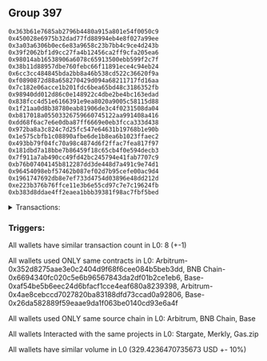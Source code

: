 ## Group 397

```0x7b3604d688ded456f022835b2246dc8974cb485a
0x363b61e7685ab2796b4480a915a801e54f0050c9
0x450028e6975b32dad77fd88994eb4e8f027a99ee
0x3a03a6306b0ec6e83a9658c23b7bb4c9ce4d243b
0x39f2062bf1d9cc27fa4b12456ca2ff9cfa205ea6
0x98014ab16538906a6078c65913500ebb599f2c7f
0x38b11d88957dbe760febc66f11891ece4c94eb24
0x6cc3cc484845bda2bb8a46b538cd522c36620f9a
0xf0890872d88a658270429d094a68211717fd16aa
0x7c182e06acce1b201fdc6bea65bd48c3186352fb
0x98940dd012d86c0e148922c4dbe2be4bc163edad
0x838fcc4d51e6166391e9ea8020a9005c58115d88
0x1f21aa0d8b38780eab81906de3c4f0231508da04
0xb817018a05503326759660745122aa991408a416
0xdd68f6ac7e6e0dba87ff6669e0eb3fcca333d438
0x972ba8a3c824c7d25fc547e64631b19768b1e90b
0x1e575cbfb1c08890afbe6de1b8ea6b1023ffaec2
0x493bb79f04fc70a98c4874d6f2ffac7fea817f97
0x181dbd7a18bbe7b86459f18c65cb4f0e594decb3
0x7f911a7ab490cc49fd42bc245794e41fab7707c9
0xb76b07404145b812287dd3de448d7a491c9e74d1
0x96454098ebf57462b087ef02d7b95cefe00ac9d4
0x1961747692db8e7ef733d4754d03896e48dd212d
0xe223b376b76ffce11e3b6e55cd97c7e7c19624fb
0xb383d8ddae4ff2eaea1bbb39381f98ac7fbf5bed
```
<details>
<summary>Transactions:</summary>

Hashes: 

Wallet: 0x7b3604d688ded456f022835b2246dc8974cb485a

       Hash: 0xdfa5a5aac47a7bc603f1aabbdf81b59d29bf924781445dfed8caa5caa522a006
         - source chain: Arbitrum
         - destination chain: BNB Chain
         - project: Stargate
         - contract: 0x352d8275aae3e0c2404d9f68f6cee084b5beb3dd
         - value USD: 29.868791082
       Hash: 0xdb8a0a5fa2e5c3cf334194dda0e087aaae3ef89566d4a7f57882ecc71b4464a2
         - source chain: BNB Chain
         - destination chain: Base
         - project: Stargate
         - contract: 0x6694340fc020c5e6b96567843da2df01b2ce1eb6
         - value USD: 26.936111906
       Hash: 0x1506e6db91bef8265eb501aa0766bedbfa8b532af7c0c7da5c443e29982a249d
         - source chain: Base
         - destination chain: Arbitrum
         - project: Stargate
         - contract: 0xaf54be5b6eec24d6bfacf1cce4eaf680a8239398
         - value USD: 25.28450809
       Hash: 0x9282dbc07f5e7c429618298efe90eb3cc55a5c35c8eeb3c9b958507cd3e76bf7
         - source chain: Arbitrum
         - destination chain: Aptos
         - project: Merkly
         - contract: 0x4ae8cebccd7027820ba83188dfd73ccad0a92806
       Hash: 0x7bcb44cb8aa0c828adf054446d369c16f939bc698e2ec071e6e84df8d7ba4283
         - source chain: Base
         - destination chain: Scroll
         - project: Gas.zip
         - contract: 0x26da582889f59eaae9da1f063be0140cd93e6a4f
         - value USD: 0.0001425927275
       Hash: 0xa1aed3908927e010e43608c5c3cd951bd9b4abd54a698e99fcf7120b4b989193
         - source chain: Base
         - destination chain: Optimism
         - project: Stargate
         - contract: 0xaf54be5b6eec24d6bfacf1cce4eaf680a8239398
         - value USD: 194.589110378
       Hash: 0x71cc03c4b1c598ebd817f7196cac0f449f08df582f1096edcb340440c74a68ca
         - source chain: Base
         - destination chain: Metis
         - project: Gas.zip
         - contract: 0x26da582889f59eaae9da1f063be0140cd93e6a4f
         - value USD: 2.167839856e-06
       Hash: 0xb636fc155c660889ed5d58b8f4b4add2339ca03c2e05b4928eaaecc37133aec7
         - source chain: Base
         - destination chain: Optimism
         - project: Stargate
         - contract: 0xaf54be5b6eec24d6bfacf1cce4eaf680a8239398
         - value USD: 52.744980857
Wallet: 0x363b61e7685ab2796b4480a915a801e54f0050c9

       Hash:0x541b643ee1f78ada22c061474d1c72e3af7d3b635b0d954bb251fe43b09d22d4
         - source chain: Arbitrum
         - destination chain: BNB Chain
         - project: Stargate
         - contract: 0x352d8275aae3e0c2404d9f68f6cee084b5beb3dd
         - value USD: 30.297173505
       Hash:0xf8392cad90dc4a7a9817f9b4423fc1216d8e869d2e6ea38f9ee9c0ece8a33c8f
         - source chain: BNB Chain
         - destination chain: Base
         - project: Stargate
         - contract: 0x6694340fc020c5e6b96567843da2df01b2ce1eb6
         - value USD: 27.351154055
       Hash:0xd9e030b6cf728c5fab2a0a6d9c7de34de3e08df4a0cfb071d63c362d5717ce65
         - source chain: Base
         - destination chain: Arbitrum
         - project: Stargate
         - contract: 0xaf54be5b6eec24d6bfacf1cce4eaf680a8239398
         - value USD: 25.737579104
       Hash:0xe0f312e62cb48833d41056f470130948752014abe23ea69b48d4097676e429a3
         - source chain: Arbitrum
         - destination chain: Aptos
         - project: Merkly
         - contract: 0x4ae8cebccd7027820ba83188dfd73ccad0a92806
       Hash:0x51f4847907aab6b87958404b28b9c894d2c4557c9ceb2c33bae285025377eb4f
         - source chain: Base
         - destination chain: Base
         - project: Gas.zip
         - contract: 0x26da582889f59eaae9da1f063be0140cd93e6a4f
         - value USD: 8.548805699e-05
       Hash:0x326e1cc999111dd627d7da8f9d48147c02f1567f10bc86f560bcf3441eb05a4e
         - source chain: Base
         - destination chain: Optimism
         - project: Stargate
         - contract: 0xaf54be5b6eec24d6bfacf1cce4eaf680a8239398
         - value USD: 202.186407335
       Hash:0x84d4d5608b031096889d06deb0e7d9d75f694475eaa63369e05d8d9b8af90b48
         - source chain: Base
         - destination chain: Scroll
         - project: Gas.zip
         - contract: 0x26da582889f59eaae9da1f063be0140cd93e6a4f
         - value USD: 0.0001021884229
       Hash:0x27e21924757f3c89cd8b63725f6d09745f728a01333dce59847f0d2ed55de297
         - source chain: Base
         - destination chain: Optimism
         - project: Stargate
         - contract: 0xaf54be5b6eec24d6bfacf1cce4eaf680a8239398
         - value USD: 53.762172231
Wallet: 0x450028e6975b32dad77fd88994eb4e8f027a99ee

       Hash:0xea1b8cb46c926436d61a92a05860fb7b1ed03151aad9840c5ed2fb6f68ee2c6b
         - source chain: Arbitrum
         - destination chain: BNB Chain
         - project: Stargate
         - contract: 0x352d8275aae3e0c2404d9f68f6cee084b5beb3dd
         - value USD: 30.894568172
       Hash:0xac322ee3291db9c05a7970303dcd189cf555c61d81a62ac6f52f6f970169ae46
         - source chain: BNB Chain
         - destination chain: Base
         - project: Stargate
         - contract: 0x6694340fc020c5e6b96567843da2df01b2ce1eb6
         - value USD: 27.929838818
       Hash:0x7644bbb88463b1e01df50f1f51f7f0390d973dbb7da5b7cc18b1adc28a62cb33
         - source chain: Base
         - destination chain: Arbitrum
         - project: Stargate
         - contract: 0xaf54be5b6eec24d6bfacf1cce4eaf680a8239398
         - value USD: 26.267102046
       Hash:0x0c93a365fc2b72af6185963c45fbe01e36f6e79a0cce35be18da25c0a65e5ec5
         - source chain: Arbitrum
         - destination chain: Aptos
         - project: Merkly
         - contract: 0x4ae8cebccd7027820ba83188dfd73ccad0a92806
       Hash:0xac1d5c7a5a32e48f9c060c7c52d8ba8cd5f5a8788db447af50484d39c5cd6190
         - source chain: Base
         - destination chain: Arbitrum
         - project: Gas.zip
         - contract: 0x26da582889f59eaae9da1f063be0140cd93e6a4f
         - value USD: 7.873010782e-05
       Hash:0x22ea22c71f5fc054bf9b6f6ac5bc074662f0d3285a7d1650b01e0eeab61e896f
         - source chain: Base
         - destination chain: Optimism
         - project: Stargate
         - contract: 0xaf54be5b6eec24d6bfacf1cce4eaf680a8239398
         - value USD: 198.555487266
       Hash:0xa7b5407d1a7fc353a2b5245d85883dc27092b726237e4491649b28f71c45d8ea
         - source chain: Base
         - destination chain: Scroll
         - project: Gas.zip
         - contract: 0x26da582889f59eaae9da1f063be0140cd93e6a4f
         - value USD: 0.0001414680569
       Hash:0x03a938509108eeb5419e269cc1df656700e5ec1b7912710f31806c0c6661fa7a
         - source chain: Base
         - destination chain: Optimism
         - project: Stargate
         - contract: 0xaf54be5b6eec24d6bfacf1cce4eaf680a8239398
         - value USD: 54.928097848
Wallet: 0x3a03a6306b0ec6e83a9658c23b7bb4c9ce4d243b

       Hash:0xacb7625397b683463a60c16aee2d78046d81cb03432abf6c32344684a27f0798
         - source chain: Arbitrum
         - destination chain: BNB Chain
         - project: Stargate
         - contract: 0x352d8275aae3e0c2404d9f68f6cee084b5beb3dd
         - value USD: 31.18638838
       Hash:0xb000b743faab6b4176f445d5137c2f1808ea7d9b5f9615628e09348886d6af35
         - source chain: BNB Chain
         - destination chain: Base
         - project: Stargate
         - contract: 0x6694340fc020c5e6b96567843da2df01b2ce1eb6
         - value USD: 28.212509694
       Hash:0xaf7759b31b30299eae637786a94c34ed764770016820aca0bd585bb376730f2d
         - source chain: Base
         - destination chain: Arbitrum
         - project: Stargate
         - contract: 0xaf54be5b6eec24d6bfacf1cce4eaf680a8239398
         - value USD: 26.60291589
       Hash:0x86a1d31d6fbe419625cef404a0a51775a4f800f3eedca4f95fe526ab5a0b7c3f
         - source chain: Arbitrum
         - destination chain: Aptos
         - project: Merkly
         - contract: 0x4ae8cebccd7027820ba83188dfd73ccad0a92806
       Hash:0x88f6a722bbd7484f173f297dd2737b92dd0695d96eaeb6570bfaf148786bc21a
         - source chain: Base
         - destination chain: Kava
         - project: Gas.zip
         - contract: 0x26da582889f59eaae9da1f063be0140cd93e6a4f
         - value USD: 3.926375063e-08
       Hash:0x2f024dcfdc3b4070ed95e946dfeced01ff95be7012caf2f017dcd0d8150efefd
         - source chain: Base
         - destination chain: Optimism
         - project: Stargate
         - contract: 0xaf54be5b6eec24d6bfacf1cce4eaf680a8239398
         - value USD: 194.986121068
       Hash:0xc038bbbbb9a18f604696232ab0b3ba6f4445e6a560e60360831ca48fef27a91c
         - source chain: Base
         - destination chain: Metis
         - project: Gas.zip
         - contract: 0x26da582889f59eaae9da1f063be0140cd93e6a4f
         - value USD: 9.51318893e-07
       Hash:0x899c4946448438f1da467e9d326ea6458ba5a1a0269f0f7c978da3a79d825e55
         - source chain: Base
         - destination chain: Optimism
         - project: Stargate
         - contract: 0xaf54be5b6eec24d6bfacf1cce4eaf680a8239398
         - value USD: 52.29260002
Wallet: 0x39f2062bf1d9cc27fa4b12456ca2ff9cfa205ea6

       Hash:0x72be11ba1a9ac52e57e1eea4eb3d1bd6259ccac0195597f0ea45436544bfb0dc
         - source chain: Arbitrum
         - destination chain: BNB Chain
         - project: Stargate
         - contract: 0x352d8275aae3e0c2404d9f68f6cee084b5beb3dd
         - value USD: 31.227099965
       Hash:0xba7698970f5b1f98bbf291f1a664a5860fc1cdc2ce6ca100b9a054b5fe50fdc4
         - source chain: BNB Chain
         - destination chain: Base
         - project: Stargate
         - contract: 0x6694340fc020c5e6b96567843da2df01b2ce1eb6
         - value USD: 28.239397687
       Hash:0x481908c0ab62f3cf4a86b98d4d12b0f29e9086b386f3ffc0be1333f395497f91
         - source chain: Base
         - destination chain: Arbitrum
         - project: Stargate
         - contract: 0xaf54be5b6eec24d6bfacf1cce4eaf680a8239398
         - value USD: 26.530697273
       Hash:0x6f0c192d379381f170a50e038daa5c241c85b25df4f86ce9d1d091a9fe133fba
         - source chain: Arbitrum
         - destination chain: Aptos
         - project: Merkly
         - contract: 0x4ae8cebccd7027820ba83188dfd73ccad0a92806
       Hash:0x33c9be4ed4818de64eac06bec7a5b34e0b2a63a0fa41ab15162516398823cafc
         - source chain: Base
         - destination chain: Base
         - project: Gas.zip
         - contract: 0x26da582889f59eaae9da1f063be0140cd93e6a4f
         - value USD: 7.16342612e-05
       Hash:0x316cb50c13c1b953eda674d69a5c4a961ac350d9f28f2a43d31782db944e97fa
         - source chain: Base
         - destination chain: Optimism
         - project: Stargate
         - contract: 0xaf54be5b6eec24d6bfacf1cce4eaf680a8239398
         - value USD: 200.400173456
       Hash:0x8c853d0f9f047516827ebccbb299c63173b9151f2e8bdff6ce2c3d8721038fba
         - source chain: Base
         - destination chain: Zora
         - project: Gas.zip
         - contract: 0x26da582889f59eaae9da1f063be0140cd93e6a4f
         - value USD: 9.94265736e-05
       Hash:0x95881eb7c79b1a294bd3daa36575f677996bbe0c896760e867d9734e2dc73b58
         - source chain: Base
         - destination chain: Optimism
         - project: Stargate
         - contract: 0xaf54be5b6eec24d6bfacf1cce4eaf680a8239398
         - value USD: 54.586185373
Wallet: 0x98014ab16538906a6078c65913500ebb599f2c7f

       Hash:0x42ec25648364939e5e118b000dcb9eeb5a9cbceac060626b9bf4775f857afbc6
         - source chain: Arbitrum
         - destination chain: BNB Chain
         - project: Stargate
         - contract: 0x352d8275aae3e0c2404d9f68f6cee084b5beb3dd
         - value USD: 31.470231122
       Hash:0x0f69b451540127b35f5676ccc4c85e355fcb633f6101cd37ef41a0105294ea7b
         - source chain: BNB Chain
         - destination chain: Base
         - project: Stargate
         - contract: 0x6694340fc020c5e6b96567843da2df01b2ce1eb6
         - value USD: 28.46860153
       Hash:0xa6fd2d7b5a8f41a90a04c8662b484c89e5bf57fcb749f9931ea33aa39aa1ed3f
         - source chain: Base
         - destination chain: Arbitrum
         - project: Stargate
         - contract: 0xaf54be5b6eec24d6bfacf1cce4eaf680a8239398
         - value USD: 26.812649986
       Hash:0x15ece7026ca840478d78106fa779de9cd7df3b7ca4cbdf5c5977f1c6089f02df
         - source chain: Arbitrum
         - destination chain: Aptos
         - project: Merkly
         - contract: 0x4ae8cebccd7027820ba83188dfd73ccad0a92806
       Hash:0x5a9b30bd8d11719d462d0e4737d98388b2446175780edcecdd371eea4a81b7f7
         - source chain: Base
         - destination chain: Linea
         - project: Gas.zip
         - contract: 0x26da582889f59eaae9da1f063be0140cd93e6a4f
         - value USD: 3.041077126e-05
       Hash:0x7b5ce310b04365a6ca228916c282b46c80670c40b2c4a8cdf9150c486ba70018
         - source chain: Base
         - destination chain: Optimism
         - project: Stargate
         - contract: 0xaf54be5b6eec24d6bfacf1cce4eaf680a8239398
         - value USD: 204.372592606
       Hash:0x9cbb8d29460f8a8a35ece343d72c5cbcb0b5c60c7298977b5ddb88df47005e35
         - source chain: Base
         - destination chain: Scroll
         - project: Gas.zip
         - contract: 0x26da582889f59eaae9da1f063be0140cd93e6a4f
         - value USD: 1.81054563e-05
       Hash:0x1efcf867e14b8bcfd9b583bbb6cac6b23b6d6d9e51754cf05c5f08dffa60eb64
         - source chain: Base
         - destination chain: Optimism
         - project: Stargate
         - contract: 0xaf54be5b6eec24d6bfacf1cce4eaf680a8239398
         - value USD: 50.079954031
Wallet: 0x38b11d88957dbe760febc66f11891ece4c94eb24

       Hash:0x11252ea2a0a8c37ccf947a9b413938d0ec635ea18c2914630950fb5879e9fa6c
         - source chain: Arbitrum
         - destination chain: BNB Chain
         - project: Stargate
         - contract: 0x352d8275aae3e0c2404d9f68f6cee084b5beb3dd
         - value USD: 30.369002708
       Hash:0xa8ce5cf12ea08ded49a9b556e967d3f76fa78667d9cf8a0d29f906cb4596c461
         - source chain: BNB Chain
         - destination chain: Base
         - project: Stargate
         - contract: 0x6694340fc020c5e6b96567843da2df01b2ce1eb6
         - value USD: 27.336866184
       Hash:0x547d009a8acd901808186a67c93df406da5eaef644367eb51b6c1b388986f9cb
         - source chain: Base
         - destination chain: Arbitrum
         - project: Stargate
         - contract: 0xaf54be5b6eec24d6bfacf1cce4eaf680a8239398
         - value USD: 25.690959295
       Hash:0x08acf519679a39253e696eec987b6a794f749a8f0973157f2c5332c007e38d1e
         - source chain: Arbitrum
         - destination chain: Aptos
         - project: Merkly
         - contract: 0x4ae8cebccd7027820ba83188dfd73ccad0a92806
       Hash:0x360a7f2f8e6c87d1385d0c1985eb367a411e076d181b5dd48acf2a55964e41b8
         - source chain: Base
         - destination chain: Kava
         - project: Gas.zip
         - contract: 0x26da582889f59eaae9da1f063be0140cd93e6a4f
         - value USD: 1.377529083e-08
       Hash:0xdd1a7ee9f2d09290aafa5b8325e7b6d902327510c0316e99639d0a717bc9d048
         - source chain: Base
         - destination chain: Optimism
         - project: Stargate
         - contract: 0xaf54be5b6eec24d6bfacf1cce4eaf680a8239398
         - value USD: 198.119395722
       Hash:0x7fc948bfda619f03d0c9894d1380ac145c5e9718f4537c171022f59c1711454d
         - source chain: Base
         - destination chain: Zora
         - project: Gas.zip
         - contract: 0x26da582889f59eaae9da1f063be0140cd93e6a4f
         - value USD: 4.234835542e-05
       Hash:0x6ea9f15cc8942f79e974448de35a59557c6c03ca3a44a2cb650f4a68efe557ad
         - source chain: Base
         - destination chain: Optimism
         - project: Stargate
         - contract: 0xaf54be5b6eec24d6bfacf1cce4eaf680a8239398
         - value USD: 50.383080123
Wallet: 0x6cc3cc484845bda2bb8a46b538cd522c36620f9a

       Hash:0x5df42e88b2d5b40992e1c04322ad6d52d74594df4035e106cefa2bbe37fae9ed
         - source chain: Arbitrum
         - destination chain: BNB Chain
         - project: Stargate
         - contract: 0x352d8275aae3e0c2404d9f68f6cee084b5beb3dd
         - value USD: 30.972928395
       Hash:0xbb3b886c68d6acf9a7c7eefb665fcc95d18418bbee21575bffd3ededb75d8b4c
         - source chain: BNB Chain
         - destination chain: Base
         - project: Stargate
         - contract: 0x6694340fc020c5e6b96567843da2df01b2ce1eb6
         - value USD: 27.912896343
       Hash:0xa49447f0f4e7aa555df651482d3642bcb5caaa34aabd9e00664a6327d8e3564d
         - source chain: Base
         - destination chain: Arbitrum
         - project: Stargate
         - contract: 0xaf54be5b6eec24d6bfacf1cce4eaf680a8239398
         - value USD: 26.355629042
       Hash:0x548aaadd6f8df50d0518957a2be196be179bcbe717624f8ff3afa78bedaeb638
         - source chain: Arbitrum
         - destination chain: Aptos
         - project: Merkly
         - contract: 0x4ae8cebccd7027820ba83188dfd73ccad0a92806
       Hash:0x3efb610cafb80b47fb47e0b139d1079cf538ffd082b51ff772b0b87190b866c7
         - source chain: Base
         - destination chain: Scroll
         - project: Gas.zip
         - contract: 0x26da582889f59eaae9da1f063be0140cd93e6a4f
         - value USD: 0.0001608346499
       Hash:0xb24d0b591434e9bb581e8a33a927f2cb02c287d8a3a8cde6f64adfe1bd554c97
         - source chain: Base
         - destination chain: Optimism
         - project: Stargate
         - contract: 0xaf54be5b6eec24d6bfacf1cce4eaf680a8239398
         - value USD: 201.675709695
       Hash:0xe69f3ea8e7e1cf717c1cdfaf19adab3344c669641ba72a2120a8f11628a85f0e
         - source chain: Base
         - destination chain: Arbitrum
         - project: Gas.zip
         - contract: 0x26da582889f59eaae9da1f063be0140cd93e6a4f
         - value USD: 7.978675659e-05
       Hash:0x75d6a667f7e1f7953fbe4d3dd13c4a1524e90ff6be538fa8ff9f3c22e6ab89b3
         - source chain: Base
         - destination chain: Optimism
         - project: Stargate
         - contract: 0xaf54be5b6eec24d6bfacf1cce4eaf680a8239398
         - value USD: 53.253545224
Wallet: 0xf0890872d88a658270429d094a68211717fd16aa

       Hash:0xef1e67574f7ba365757c836bbdecd0316bd118d1c2fac8beb6132456e5ad84b8
         - source chain: Arbitrum
         - destination chain: BNB Chain
         - project: Stargate
         - contract: 0x352d8275aae3e0c2404d9f68f6cee084b5beb3dd
         - value USD: 31.050837478
       Hash:0x2bb16db6ed8c36ba2b6b999f40048200748e644ca43dbc029d0075df408d62b9
         - source chain: BNB Chain
         - destination chain: Base
         - project: Stargate
         - contract: 0x6694340fc020c5e6b96567843da2df01b2ce1eb6
         - value USD: 27.987757187
       Hash:0xec3f91f6e28f5808596540fcfda216f008d1f90ffe393f72b23f0b61a041d00e
         - source chain: Base
         - destination chain: Arbitrum
         - project: Stargate
         - contract: 0xaf54be5b6eec24d6bfacf1cce4eaf680a8239398
         - value USD: 26.37870778
       Hash:0x35890384c243e2a78b7ab574a6a82dce0187e4d6fb7424641e7efcbaebdf6930
         - source chain: Arbitrum
         - destination chain: Aptos
         - project: Merkly
         - contract: 0x4ae8cebccd7027820ba83188dfd73ccad0a92806
       Hash:0x8a498d6627f19284a3cbb1d9107f84df6aa05d74fe09111ae35ffe80d458d94e
         - source chain: Base
         - destination chain: Arbitrum
         - project: Gas.zip
         - contract: 0x26da582889f59eaae9da1f063be0140cd93e6a4f
         - value USD: 2.635525775e-05
       Hash:0x12acd5b23c19ed8bb179a08fc59977d51df06ad992796b2b656c7915a8ad52cb
         - source chain: Base
         - destination chain: Optimism
         - project: Stargate
         - contract: 0xaf54be5b6eec24d6bfacf1cce4eaf680a8239398
         - value USD: 207.86027365
       Hash:0xabc2bbddacbc9f6a5bac0d6c163ab934db72a771f647b6eaff97bc5aa7e1e620
         - source chain: Base
         - destination chain: Base
         - project: Gas.zip
         - contract: 0x26da582889f59eaae9da1f063be0140cd93e6a4f
         - value USD: 0.0001074052493
       Hash:0x5cc5e912c854ccc81255be9f8edd54e783ae20f5271e3c02305989e3e8e986bc
         - source chain: Base
         - destination chain: Optimism
         - project: Stargate
         - contract: 0xaf54be5b6eec24d6bfacf1cce4eaf680a8239398
         - value USD: 51.136883082
Wallet: 0x7c182e06acce1b201fdc6bea65bd48c3186352fb

       Hash:0x7779913b56f37bbab95530ffd92704dbf1482cc4e4e3583b8b26420c8257d7ea
         - source chain: Arbitrum
         - destination chain: BNB Chain
         - project: Stargate
         - contract: 0x352d8275aae3e0c2404d9f68f6cee084b5beb3dd
         - value USD: 31.874245011
       Hash:0x3ef21b7b5228ac7d77e47299efaa02919253ac4229b4aa25ee6d68faf3a3e5d3
         - source chain: BNB Chain
         - destination chain: Base
         - project: Stargate
         - contract: 0x6694340fc020c5e6b96567843da2df01b2ce1eb6
         - value USD: 28.796367685
       Hash:0x3a1e7c0d065d88cfd02d6f4d50516a3caede40e06b5de1c8ea969f86eb46c0e3
         - source chain: Base
         - destination chain: Arbitrum
         - project: Stargate
         - contract: 0xaf54be5b6eec24d6bfacf1cce4eaf680a8239398
         - value USD: 27.139224603
       Hash:0xcc8c350c0ce2b53bce6cc08e713382ce89806775dc55e4494ace8f23d3796ebc
         - source chain: Arbitrum
         - destination chain: Aptos
         - project: Merkly
         - contract: 0x4ae8cebccd7027820ba83188dfd73ccad0a92806
       Hash:0x2d987f138c5cb6ca2bad0eea28cb88bde16a068f32f2536208c3c92f78d0e39d
         - source chain: Base
         - destination chain: Linea
         - project: Gas.zip
         - contract: 0x26da582889f59eaae9da1f063be0140cd93e6a4f
         - value USD: 0.0001260321941
       Hash:0x54d6708ba1159468d2320e5f8d890e760864eb459ab45d348d8a842644fdbca8
         - source chain: Base
         - destination chain: Optimism
         - project: Stargate
         - contract: 0xaf54be5b6eec24d6bfacf1cce4eaf680a8239398
         - value USD: 197.596860421
       Hash:0xc39ecac1dff33c63b4b51dddf00f3c360582c92fc093cae27c92002506c725ad
         - source chain: Base
         - destination chain: Metis
         - project: Gas.zip
         - contract: 0x26da582889f59eaae9da1f063be0140cd93e6a4f
         - value USD: 8.706009264e-07
       Hash:0xbd34518307c6ed836408cfe588d352f78101334347203c6c3010c54d63c5897a
         - source chain: Base
         - destination chain: Optimism
         - project: Stargate
         - contract: 0xaf54be5b6eec24d6bfacf1cce4eaf680a8239398
         - value USD: 54.543295408
Wallet: 0x98940dd012d86c0e148922c4dbe2be4bc163edad

       Hash:0xafabff4d333168a980f02a515efe4b33c3651f2d17d91203f9f6e4137152093c
         - source chain: Arbitrum
         - destination chain: BNB Chain
         - project: Stargate
         - contract: 0x352d8275aae3e0c2404d9f68f6cee084b5beb3dd
         - value USD: 32.191205991
       Hash:0xb0c8fcc39d4c15b292e962815c783fe0158ba1ab9ecc4f25870294a338c733ea
         - source chain: BNB Chain
         - destination chain: Base
         - project: Stargate
         - contract: 0x6694340fc020c5e6b96567843da2df01b2ce1eb6
         - value USD: 29.08756729
       Hash:0x28a2f08ef1db0d0485b0076f17fe89cfc71ff7e007a4daa106220af9e985ab50
         - source chain: Base
         - destination chain: Arbitrum
         - project: Stargate
         - contract: 0xaf54be5b6eec24d6bfacf1cce4eaf680a8239398
         - value USD: 27.369173194
       Hash:0x4d147ab3f875ab3f944227ceae4bc291946024098030c6457f3f88fe5bdd2e7f
         - source chain: Arbitrum
         - destination chain: Aptos
         - project: Merkly
         - contract: 0x4ae8cebccd7027820ba83188dfd73ccad0a92806
       Hash:0x2995b744674e105b62e06629d85760584108ac0252392b2d4bd448df56424026
         - source chain: Base
         - destination chain: Arbitrum
         - project: Gas.zip
         - contract: 0x26da582889f59eaae9da1f063be0140cd93e6a4f
         - value USD: 0.0001628619774
       Hash:0x48b7662f357ea77096bccf50f8e783f2461e593a402916aa23f4a1763af7e75f
         - source chain: Base
         - destination chain: Optimism
         - project: Stargate
         - contract: 0xaf54be5b6eec24d6bfacf1cce4eaf680a8239398
         - value USD: 203.515866046
       Hash:0xd9fdb40d3d4eb915997ee20219edc8bb86dc97d679c3ba636843538439dfd724
         - source chain: Base
         - destination chain: Metis
         - project: Gas.zip
         - contract: 0x26da582889f59eaae9da1f063be0140cd93e6a4f
         - value USD: 7.435379591e-07
       Hash:0x45a9ebbb7c65714d55685468fef88ce302d1ac20a6a9689d90bd0997b5633a9a
         - source chain: Base
         - destination chain: Optimism
         - project: Stargate
         - contract: 0xaf54be5b6eec24d6bfacf1cce4eaf680a8239398
         - value USD: 50.839733414
Wallet: 0x838fcc4d51e6166391e9ea8020a9005c58115d88

       Hash:0xd53bfdc52f4498b086453c6ee645a8222a32a61ea917c544c8f940a7537a9070
         - source chain: Arbitrum
         - destination chain: BNB Chain
         - project: Stargate
         - contract: 0x352d8275aae3e0c2404d9f68f6cee084b5beb3dd
         - value USD: 32.499649337
       Hash:0x8a363f3100c344580dc5d787954d726aa1126f096c7744d0720b70c62c20c9c3
         - source chain: BNB Chain
         - destination chain: Base
         - project: Stargate
         - contract: 0x6694340fc020c5e6b96567843da2df01b2ce1eb6
         - value USD: 29.367212617
       Hash:0xc6f7c720694a84466a64cffe1130c24e1ab8f42ded9357407820087d0c33d620
         - source chain: Base
         - destination chain: Arbitrum
         - project: Stargate
         - contract: 0xaf54be5b6eec24d6bfacf1cce4eaf680a8239398
         - value USD: 27.66374179
       Hash:0x25a7f96f3f5d74da9cecfabdd8e1737ee57527656cc8690d747d2228aad5a8f2
         - source chain: Arbitrum
         - destination chain: Aptos
         - project: Merkly
         - contract: 0x4ae8cebccd7027820ba83188dfd73ccad0a92806
       Hash:0x1be2e791b65c650d68d7b922739b3bbc7c4c6435d7a2018c2e6cb0625b53cff6
         - source chain: Base
         - destination chain: Zora
         - project: Gas.zip
         - contract: 0x26da582889f59eaae9da1f063be0140cd93e6a4f
         - value USD: 6.318504102e-05
       Hash:0xabd266d7f6839cf4a71ed50ec8a8dd06cee569b7ea19fb154de70594d4174d4c
         - source chain: Base
         - destination chain: Optimism
         - project: Stargate
         - contract: 0xaf54be5b6eec24d6bfacf1cce4eaf680a8239398
         - value USD: 197.469317437
       Hash:0xb191e280f9e00a95324023ac0065af8bed20dabf2f570ee79bf2c627e6a1651d
         - source chain: Base
         - destination chain: Linea
         - project: Gas.zip
         - contract: 0x26da582889f59eaae9da1f063be0140cd93e6a4f
         - value USD: 6.38347175e-05
       Hash:0xc247b9498ef3e1c3e2722b95918d911a01505dd2f2a2ee5267ca8629393ba921
         - source chain: Base
         - destination chain: Optimism
         - project: Stargate
         - contract: 0xaf54be5b6eec24d6bfacf1cce4eaf680a8239398
         - value USD: 55.120186558
Wallet: 0x1f21aa0d8b38780eab81906de3c4f0231508da04

       Hash:0x58cdaa1cba81ed32d2b4079a272c276b579ed6e4969e6318c50ece6e8594e674
         - source chain: Arbitrum
         - destination chain: BNB Chain
         - project: Stargate
         - contract: 0x352d8275aae3e0c2404d9f68f6cee084b5beb3dd
         - value USD: 31.852564309
       Hash:0x500d0bcee5a6ee14ddbf09a5dd3d1d990dd119a229ca428d1511cb964befd7d3
         - source chain: BNB Chain
         - destination chain: Base
         - project: Stargate
         - contract: 0x6694340fc020c5e6b96567843da2df01b2ce1eb6
         - value USD: 28.788714826
       Hash:0xcf665831a2376a26ab08119fa4e22cf48aa18b584440a6f7a334fd1ff0e68e7f
         - source chain: Base
         - destination chain: Arbitrum
         - project: Stargate
         - contract: 0xaf54be5b6eec24d6bfacf1cce4eaf680a8239398
         - value USD: 27.005707614
       Hash:0x6bcb42ec0bd2c2b4bd95a1a18d5aa2d7522e0ea2c6569958ba9e5bc0dff346b8
         - source chain: Arbitrum
         - destination chain: Aptos
         - project: Merkly
         - contract: 0x4ae8cebccd7027820ba83188dfd73ccad0a92806
       Hash:0x775f3fe9c01b49a9b7add47e5d5206313a240faa6d30494fc7f44ae38da83e79
         - source chain: Base
         - destination chain: Scroll
         - project: Gas.zip
         - contract: 0x26da582889f59eaae9da1f063be0140cd93e6a4f
         - value USD: 0.0001229912028
       Hash:0xda76c8c9cf51b4cce08e41036c01f0e2c96fcd6382bf0139cda357a2889ef478
         - source chain: Base
         - destination chain: Optimism
         - project: Stargate
         - contract: 0xaf54be5b6eec24d6bfacf1cce4eaf680a8239398
         - value USD: 193.18236225
       Hash:0x2c5e89e7fca269c39ec0edab475801d2f3d75995629a966960ca579a0ba50935
         - source chain: Base
         - destination chain: Metis
         - project: Gas.zip
         - contract: 0x26da582889f59eaae9da1f063be0140cd93e6a4f
         - value USD: 2.005823331e-06
       Hash:0x4f998fd0f1ce90e13f1704fae63657df956f0d1034c38a8f8d1a3ba690fb7d3a
         - source chain: Base
         - destination chain: Optimism
         - project: Stargate
         - contract: 0xaf54be5b6eec24d6bfacf1cce4eaf680a8239398
         - value USD: 52.117082396
Wallet: 0xb817018a05503326759660745122aa991408a416

       Hash:0x77ba110439f48e30e6b49f2cb91930e4e74081ead01e8a52745263743cce5f02
         - source chain: Arbitrum
         - destination chain: BNB Chain
         - project: Stargate
         - contract: 0x352d8275aae3e0c2404d9f68f6cee084b5beb3dd
         - value USD: 29.174835566
       Hash:0x0bc26046cd4bcffc6b4a9723f65ddaec0e8748a2ebe7656d706098be23b85fda
         - source chain: BNB Chain
         - destination chain: Base
         - project: Stargate
         - contract: 0x6694340fc020c5e6b96567843da2df01b2ce1eb6
         - value USD: 26.156028156
       Hash:0x733cb808b2ad62024a25830b79fc139ff4d237592158ab3e7ff3052fdc62a7bc
         - source chain: Base
         - destination chain: Arbitrum
         - project: Stargate
         - contract: 0xaf54be5b6eec24d6bfacf1cce4eaf680a8239398
         - value USD: 24.495593126
       Hash:0x1be96397d992d78f824f3ace044ea0a5f9d3d27ba4eb16eeb4f0870b28c0cc9a
         - source chain: Arbitrum
         - destination chain: Aptos
         - project: Merkly
         - contract: 0x4ae8cebccd7027820ba83188dfd73ccad0a92806
       Hash:0x1468dcdb2d9336071dd34de757025511b2748489a50ede704cbbcff5237024e3
         - source chain: Base
         - destination chain: Linea
         - project: Gas.zip
         - contract: 0x26da582889f59eaae9da1f063be0140cd93e6a4f
         - value USD: 0.0001169092203
       Hash:0x334146d52fbd76bd0712ecb9ed8841399f5092dc91829d97068706579a0259c3
         - source chain: Base
         - destination chain: Optimism
         - project: Stargate
         - contract: 0xaf54be5b6eec24d6bfacf1cce4eaf680a8239398
         - value USD: 195.973794708
       Hash:0xadafadfed50ccd7002f7652ee909a7a4480ca3bbb81d3151e24953de26c7c1ea
         - source chain: Base
         - destination chain: Base
         - project: Gas.zip
         - contract: 0x26da582889f59eaae9da1f063be0140cd93e6a4f
         - value USD: 7.45761363e-05
       Hash:0x83610b391f4722fe9357aa1061293802e21731e56fba7e86daa8ba428c37576b
         - source chain: Base
         - destination chain: Optimism
         - project: Stargate
         - contract: 0xaf54be5b6eec24d6bfacf1cce4eaf680a8239398
         - value USD: 53.352511176
Wallet: 0xdd68f6ac7e6e0dba87ff6669e0eb3fcca333d438

       Hash:0x280402c291d455aa78657b21d2af02ec11b192337f10418018cf3eb8d526e19e
         - source chain: Arbitrum
         - destination chain: BNB Chain
         - project: Stargate
         - contract: 0x352d8275aae3e0c2404d9f68f6cee084b5beb3dd
         - value USD: 31.391772869
       Hash:0xaaadb64a9e16413759e911944445bc48044d297187dc7ffe09e1f3e321c0f878
         - source chain: BNB Chain
         - destination chain: Base
         - project: Stargate
         - contract: 0x6694340fc020c5e6b96567843da2df01b2ce1eb6
         - value USD: 28.325340879
       Hash:0x499ef1d050b6e077750e93d77752db8db7e96c40b8aef2815a1c3bd24079623b
         - source chain: Base
         - destination chain: Arbitrum
         - project: Stargate
         - contract: 0xaf54be5b6eec24d6bfacf1cce4eaf680a8239398
         - value USD: 26.58472037
       Hash:0x7d0be5e7d64d2aa8dba0da8a5e13ef992c8be912553fd835a71cabe880c86804
         - source chain: Arbitrum
         - destination chain: Aptos
         - project: Merkly
         - contract: 0x4ae8cebccd7027820ba83188dfd73ccad0a92806
       Hash:0x7c305a15078ee89925d6fc5d28e90f45213e117f92f687e97478c4f86b55efd5
         - source chain: Base
         - destination chain: Base
         - project: Gas.zip
         - contract: 0x26da582889f59eaae9da1f063be0140cd93e6a4f
         - value USD: 7.568689406e-05
       Hash:0xf34ba496f84c41ea2c345dfeec5f28bcad7c657a3e0565f03384b2168c867ea3
         - source chain: Base
         - destination chain: Optimism
         - project: Stargate
         - contract: 0xaf54be5b6eec24d6bfacf1cce4eaf680a8239398
         - value USD: 212.014527231
       Hash:0x7346f3493cf08f87142112cfdd3ecaa482e52a68e988c6b58268ecb566850a5a
         - source chain: Base
         - destination chain: Arbitrum
         - project: Gas.zip
         - contract: 0x26da582889f59eaae9da1f063be0140cd93e6a4f
         - value USD: 8.992102032e-05
       Hash:0x5d9b1ae616bda50912f65a138288542f8cfba39380df7bea01bdd23625024be0
         - source chain: Base
         - destination chain: Optimism
         - project: Stargate
         - contract: 0xaf54be5b6eec24d6bfacf1cce4eaf680a8239398
         - value USD: 55.482430151
Wallet: 0x972ba8a3c824c7d25fc547e64631b19768b1e90b

       Hash:0x39192bb203930c2ef4ce83dfa030b994da310b052b8912503c9489df8dfee6aa
         - source chain: Arbitrum
         - destination chain: BNB Chain
         - project: Stargate
         - contract: 0x352d8275aae3e0c2404d9f68f6cee084b5beb3dd
         - value USD: 30.03007894
       Hash:0x364f30ce4c14d5f856492da562b0661bf4f57ae669c2e9ef5072fd28a5c6f11e
         - source chain: BNB Chain
         - destination chain: Base
         - project: Stargate
         - contract: 0x6694340fc020c5e6b96567843da2df01b2ce1eb6
         - value USD: 27.010206864
       Hash:0x27ce8c163b1b722a8ea39e088a9b2b0d00f4d0c8891f58cf70da92b3866d3902
         - source chain: Base
         - destination chain: Arbitrum
         - project: Stargate
         - contract: 0xaf54be5b6eec24d6bfacf1cce4eaf680a8239398
         - value USD: 25.337068549
       Hash:0x8530b6274fdeaf0e31707b0f5b8a5693fe0ea801e85076a3f6d42b00824b0a69
         - source chain: Arbitrum
         - destination chain: Aptos
         - project: Merkly
         - contract: 0x4ae8cebccd7027820ba83188dfd73ccad0a92806
       Hash:0xef3b2a1587c4ee7643e9469b42fb5346e99d414215dc18ad0ba8fec10627cf28
         - source chain: Base
         - destination chain: Arbitrum
         - project: Gas.zip
         - contract: 0x26da582889f59eaae9da1f063be0140cd93e6a4f
         - value USD: 0.0001189365478
       Hash:0x9977a01f64522cf8496289511b0a6ad49ce50b667612a9274748f5cbf649e084
         - source chain: Base
         - destination chain: Optimism
         - project: Stargate
         - contract: 0xaf54be5b6eec24d6bfacf1cce4eaf680a8239398
         - value USD: 193.90930321
       Hash:0x60cc0f5dd2ce77f9952ed2a1e8ce8676eb76be462118a17d993ae2d36ffdbab1
         - source chain: Base
         - destination chain: Base
         - project: Gas.zip
         - contract: 0x26da582889f59eaae9da1f063be0140cd93e6a4f
         - value USD: 0.0001479246819
       Hash:0xd970879940c87898e844cf49ae03768809b9e878b7fa45a5fc541f02618ad755
         - source chain: Base
         - destination chain: Optimism
         - project: Stargate
         - contract: 0xaf54be5b6eec24d6bfacf1cce4eaf680a8239398
         - value USD: 53.902584
Wallet: 0x1e575cbfb1c08890afbe6de1b8ea6b1023ffaec2

       Hash:0xc8e8dcc1a613582e873df8bd9130e840e2fd46ff18d030e027bd648715ea00b3
         - source chain: Arbitrum
         - destination chain: BNB Chain
         - project: Stargate
         - contract: 0x352d8275aae3e0c2404d9f68f6cee084b5beb3dd
         - value USD: 32.145991014
       Hash:0x1a120ae4ab078e3c89a7dfe49e7c384d07dd7bf07338b099efd22d05bf59c76d
         - source chain: BNB Chain
         - destination chain: Base
         - project: Stargate
         - contract: 0x6694340fc020c5e6b96567843da2df01b2ce1eb6
         - value USD: 29.071487686
       Hash:0xf018fa5f133346f072c22ced343d223eb23992d86c974d080d75bf5c0fa6325c
         - source chain: Base
         - destination chain: Arbitrum
         - project: Stargate
         - contract: 0xaf54be5b6eec24d6bfacf1cce4eaf680a8239398
         - value USD: 27.307773744
       Hash:0x711130275413104e4fa12ecb9447660d8380f4ef8949f30e4c417a54e3c97db5
         - source chain: Arbitrum
         - destination chain: Aptos
         - project: Merkly
         - contract: 0x4ae8cebccd7027820ba83188dfd73ccad0a92806
       Hash:0x5695d0219a87f67b678625de3876deecd9a8a1501d75f13ab25aa4e5d38fadbc
         - source chain: Base
         - destination chain: Base
         - project: Gas.zip
         - contract: 0x26da582889f59eaae9da1f063be0140cd93e6a4f
         - value USD: 2.741226969e-05
       Hash:0x751dc050416833c552ae239963d89d5b5658c93d72c00e9985c71af4e224d210
         - source chain: Base
         - destination chain: Optimism
         - project: Stargate
         - contract: 0xaf54be5b6eec24d6bfacf1cce4eaf680a8239398
         - value USD: 198.047059782
       Hash:0x9a880176585acdf888ec4dd3e66ad1b115973575aff20b0776817d8f638994ed
         - source chain: Base
         - destination chain: Arbitrum
         - project: Gas.zip
         - contract: 0x26da582889f59eaae9da1f063be0140cd93e6a4f
         - value USD: 1.780006546e-05
       Hash:0x02ee0756840d0aba23a0b096b309567251e756ac8c1ad6adb5ce4a0cacec4230
         - source chain: Base
         - destination chain: Optimism
         - project: Stargate
         - contract: 0xaf54be5b6eec24d6bfacf1cce4eaf680a8239398
         - value USD: 53.34296848
Wallet: 0x493bb79f04fc70a98c4874d6f2ffac7fea817f97

       Hash:0x36a0589ac6551a7bbdf92830f6f98104304bbe9de5a2777cfdee79eca54a4ecf
         - source chain: Arbitrum
         - destination chain: BNB Chain
         - project: Stargate
         - contract: 0x352d8275aae3e0c2404d9f68f6cee084b5beb3dd
         - value USD: 32.872085465
       Hash:0x3d10cb3e4b0e9cab7a4687a18f03c1f8c78243cb56aa1f18f9cdc45385123494
         - source chain: BNB Chain
         - destination chain: Base
         - project: Stargate
         - contract: 0x6694340fc020c5e6b96567843da2df01b2ce1eb6
         - value USD: 29.773462076
       Hash:0x16dacda85b0b7cbf5c8620070096f41b2ce719f7fed7bc4312994d319f265d55
         - source chain: Base
         - destination chain: Arbitrum
         - project: Stargate
         - contract: 0xaf54be5b6eec24d6bfacf1cce4eaf680a8239398
         - value USD: 28.001219855
       Hash:0x574f2043c3a6cdc9d32f39352e3d3cca4f8558551f0e84c1eb754769652b48c2
         - source chain: Arbitrum
         - destination chain: Aptos
         - project: Merkly
         - contract: 0x4ae8cebccd7027820ba83188dfd73ccad0a92806
       Hash:0xe0ef4c230862ec1d3bc06dddc0d3adb08b5882889ae2ae73284c7a7e558e29a2
         - source chain: Base
         - destination chain: Base
         - project: Gas.zip
         - contract: 0x26da582889f59eaae9da1f063be0140cd93e6a4f
         - value USD: 8.122153982e-05
       Hash:0x0602a0f23cdd137c3d53ea65c7a5f63837bf0cad28563603e951d0caa9f3bba5
         - source chain: Base
         - destination chain: Optimism
         - project: Stargate
         - contract: 0xaf54be5b6eec24d6bfacf1cce4eaf680a8239398
         - value USD: 206.93677715
       Hash:0xfd7c267272227ebc8a8ba49316c5710f2d7c3f4e5565988b4c2515b3b95a4301
         - source chain: Base
         - destination chain: Scroll
         - project: Gas.zip
         - contract: 0x26da582889f59eaae9da1f063be0140cd93e6a4f
         - value USD: 8.183635325e-05
       Hash:0xf19ac3c9acb6e7fa2d37292a53f4b40574376a17e657eebf2e0239fd5c688ea4
         - source chain: Base
         - destination chain: Optimism
         - project: Stargate
         - contract: 0xaf54be5b6eec24d6bfacf1cce4eaf680a8239398
         - value USD: 50.588630298
Wallet: 0x181dbd7a18bbe7b86459f18c65cb4f0e594decb3

       Hash:0xff36d78e8f6f3563fcb10e96f84c69462e79f97e26dec14e41a995057a9db530
         - source chain: Arbitrum
         - destination chain: BNB Chain
         - project: Stargate
         - contract: 0x352d8275aae3e0c2404d9f68f6cee084b5beb3dd
         - value USD: 30.453810925
       Hash:0x26f2aff010ef835297f6963b03c485a29e7913160a0d17ffcfc95259586cbfb3
         - source chain: BNB Chain
         - destination chain: Base
         - project: Stargate
         - contract: 0x6694340fc020c5e6b96567843da2df01b2ce1eb6
         - value USD: 27.483557324
       Hash:0x5d3bcce38bd5df36768fb780c4e866403e90f9463e254b4a4c4d34e11fcd278c
         - source chain: Base
         - destination chain: Arbitrum
         - project: Stargate
         - contract: 0xaf54be5b6eec24d6bfacf1cce4eaf680a8239398
         - value USD: 25.768604912
       Hash:0x9b49bbc286e2e1d40df58557b162b91c18b915e14c330bfe1a3d350c6cd99e30
         - source chain: Arbitrum
         - destination chain: Aptos
         - project: Merkly
         - contract: 0x4ae8cebccd7027820ba83188dfd73ccad0a92806
       Hash:0x873b40e6fb18a54b49eb2b32e2196fb075e0a9282e0ca8d90e0c796a1e1e8da7
         - source chain: Base
         - destination chain: Linea
         - project: Gas.zip
         - contract: 0x26da582889f59eaae9da1f063be0140cd93e6a4f
         - value USD: 4.771765465e-05
       Hash:0xeb73de8462276e3a937c00c68d7ff3e54c473a627ab4222228eeb81e82a8fa83
         - source chain: Base
         - destination chain: Optimism
         - project: Stargate
         - contract: 0xaf54be5b6eec24d6bfacf1cce4eaf680a8239398
         - value USD: 192.058791268
       Hash:0xbe7bd9e13bad736f1b5a29550e23aee0ba2bfc7a65b9253a5d6c41b853e0b9b0
         - source chain: Base
         - destination chain: Metis
         - project: Gas.zip
         - contract: 0x26da582889f59eaae9da1f063be0140cd93e6a4f
         - value USD: 1.872932631e-06
       Hash:0x66b375488a459faab45c1c4ecce4361f920939f3a1a20d4a9c08a565e9cb4347
         - source chain: Base
         - destination chain: Optimism
         - project: Stargate
         - contract: 0xaf54be5b6eec24d6bfacf1cce4eaf680a8239398
         - value USD: 51.556401043
Wallet: 0x7f911a7ab490cc49fd42bc245794e41fab7707c9

       Hash:0x0ecf63ddeca5542be883a4bdddf51da463a78d7c5e1f447ef57fb088062ffb8f
         - source chain: Arbitrum
         - destination chain: BNB Chain
         - project: Stargate
         - contract: 0x352d8275aae3e0c2404d9f68f6cee084b5beb3dd
         - value USD: 31.772453545
       Hash:0x573461733e31efca24da71b77131f36efcd44a28c41b94df309b37c5676581a9
         - source chain: BNB Chain
         - destination chain: Base
         - project: Stargate
         - contract: 0x6694340fc020c5e6b96567843da2df01b2ce1eb6
         - value USD: 28.784639433
       Hash:0x74e2ccfc3f3944cc483cae9e83a674271d68127e762587539b45ec660b3d1394
         - source chain: Base
         - destination chain: Arbitrum
         - project: Stargate
         - contract: 0xaf54be5b6eec24d6bfacf1cce4eaf680a8239398
         - value USD: 27.054284632
       Hash:0xc8c244108777fe52de90a6ee2820a349f5a170129aa3cc311be697adbc5a2769
         - source chain: Arbitrum
         - destination chain: Aptos
         - project: Merkly
         - contract: 0x4ae8cebccd7027820ba83188dfd73ccad0a92806
       Hash:0xc0f452c5f4e044a2eebe94d4eb96b3daed2e194932072dd0cbe50f318bdc59a5
         - source chain: Base
         - destination chain: Scroll
         - project: Gas.zip
         - contract: 0x26da582889f59eaae9da1f063be0140cd93e6a4f
         - value USD: 0.0001343539638
       Hash:0xbcb28d40ffa54ac33ff1064cc960023ef85832fbe7bb2514c47ac8ddbf7e2fbe
         - source chain: Base
         - destination chain: Optimism
         - project: Stargate
         - contract: 0xaf54be5b6eec24d6bfacf1cce4eaf680a8239398
         - value USD: 195.189565708
       Hash:0x1a8aeab519eeef8000b5e33fa2e6dde486de35e97d7d4a82ea0967bf63962b90
         - source chain: Base
         - destination chain: Metis
         - project: Gas.zip
         - contract: 0x26da582889f59eaae9da1f063be0140cd93e6a4f
         - value USD: 2.806517511e-06
       Hash:0xf3f9af5610b78279731c10d6e0f8117784e232b821a79a114482fff6302479b2
         - source chain: Base
         - destination chain: Optimism
         - project: Stargate
         - contract: 0xaf54be5b6eec24d6bfacf1cce4eaf680a8239398
         - value USD: 52.608894691
Wallet: 0xb76b07404145b812287dd3de448d7a491c9e74d1

       Hash:0x4b46ae89ce9a001b350f5320eea242c5aa58c561797e140dedfe2c83992a9770
         - source chain: Arbitrum
         - destination chain: BNB Chain
         - project: Stargate
         - contract: 0x352d8275aae3e0c2404d9f68f6cee084b5beb3dd
         - value USD: 30.708728725
       Hash:0x82d393495687c047fc1208c3de831738748527ef0738b35b9cf40093fa36c19a
         - source chain: BNB Chain
         - destination chain: Base
         - project: Stargate
         - contract: 0x6694340fc020c5e6b96567843da2df01b2ce1eb6
         - value USD: 27.694553881
       Hash:0xf51eff67cd51d9cfd4c3f8fff16d70ee0c28e7b0eb89c038e53e3d4965d8f0c8
         - source chain: Base
         - destination chain: Arbitrum
         - project: Stargate
         - contract: 0xaf54be5b6eec24d6bfacf1cce4eaf680a8239398
         - value USD: 25.947508061
       Hash:0x42d6cace231b9c3ffa7fdbb529239cd092cc3e6782e4d94cd8a4eaff496a31ca
         - source chain: Arbitrum
         - destination chain: Aptos
         - project: Merkly
         - contract: 0x4ae8cebccd7027820ba83188dfd73ccad0a92806
       Hash:0xd0382d629c618a95e3c88648e69f74f507f9206ab8d7e9d0c4fc877e7137bc39
         - source chain: Base
         - destination chain: Linea
         - project: Gas.zip
         - contract: 0x26da582889f59eaae9da1f063be0140cd93e6a4f
         - value USD: 9.238950155e-05
       Hash:0x77c121a6e0aefc3ef5c6e1822f250afd43d2302bc004105fdc099536375ff3e5
         - source chain: Base
         - destination chain: Optimism
         - project: Stargate
         - contract: 0xaf54be5b6eec24d6bfacf1cce4eaf680a8239398
         - value USD: 203.266705873
       Hash:0x980b7980e94adca60e8d34af6d106e58a2918a142a3b04da294da40799e038f5
         - source chain: Base
         - destination chain: Linea
         - project: Gas.zip
         - contract: 0x26da582889f59eaae9da1f063be0140cd93e6a4f
         - value USD: 0.0001262793166
       Hash:0xb84683e7ebe8015c74ff1b466269a420a7fb9941beba6f413d53c7467fcb738f
         - source chain: Base
         - destination chain: Optimism
         - project: Stargate
         - contract: 0xaf54be5b6eec24d6bfacf1cce4eaf680a8239398
         - value USD: 56.99296696
Wallet: 0x96454098ebf57462b087ef02d7b95cefe00ac9d4

       Hash:0xc9bcef26c239c4d0db3f84f4d821234d5c7f3f8cacdeb6b545e7d56b2dd6f208
         - source chain: Arbitrum
         - destination chain: BNB Chain
         - project: Stargate
         - contract: 0x352d8275aae3e0c2404d9f68f6cee084b5beb3dd
         - value USD: 29.954074445
       Hash:0xfc22bfd2c363b97bc2e8fe525fa4a7f820ebd49c677b7335d77ff1ee749df00d
         - source chain: BNB Chain
         - destination chain: Base
         - project: Stargate
         - contract: 0x6694340fc020c5e6b96567843da2df01b2ce1eb6
         - value USD: 26.943378823
       Hash:0x630415b255e72a8a32655a2c87fe3cac9ab97d9e1b54051b44673af1a6feb2e5
         - source chain: Base
         - destination chain: Arbitrum
         - project: Stargate
         - contract: 0xaf54be5b6eec24d6bfacf1cce4eaf680a8239398
         - value USD: 25.203714796
       Hash:0xb152032e12c09c41305864c528133d5536e8cfac942fb875f5a41c5ab2434549
         - source chain: Arbitrum
         - destination chain: Aptos
         - project: Merkly
         - contract: 0x4ae8cebccd7027820ba83188dfd73ccad0a92806
       Hash:0x2a02cd05ea8ac86b2ae4c54b9a4e10ff4ea4d6c2cf18a4624ad7292d6fc1f2a6
         - source chain: Base
         - destination chain: Base
         - project: Gas.zip
         - contract: 0x26da582889f59eaae9da1f063be0140cd93e6a4f
         - value USD: 3.756496217e-05
       Hash:0x59b45e30cd136a93f5d6095f647888d459864a83b05c53ba18dd3a84a26b6350
         - source chain: Base
         - destination chain: Optimism
         - project: Stargate
         - contract: 0xaf54be5b6eec24d6bfacf1cce4eaf680a8239398
         - value USD: 200.919997558
       Hash:0x46ab68dd088c98d3cf36effe414ec95ac8a8c8eacfae7a1ae0af956685348953
         - source chain: Base
         - destination chain: Kava
         - project: Gas.zip
         - contract: 0x26da582889f59eaae9da1f063be0140cd93e6a4f
         - value USD: 7.470479362e-09
       Hash:0xa104cf9c351f9540136b74a3bbc060f2972cdd43155299535764d50bcc8314cf
         - source chain: Base
         - destination chain: Optimism
         - project: Stargate
         - contract: 0xaf54be5b6eec24d6bfacf1cce4eaf680a8239398
         - value USD: 54.703551974
Wallet: 0x1961747692db8e7ef733d4754d03896e48dd212d

       Hash:0x455b3ea8224c6181ee82b1ceec78c6b53e1f61762bf286b38e9252bb0bad193b
         - source chain: Arbitrum
         - destination chain: BNB Chain
         - project: Stargate
         - contract: 0x352d8275aae3e0c2404d9f68f6cee084b5beb3dd
         - value USD: 29.414146542
       Hash:0x2e1b033fb8022cfd21a4d53c7432ef0834300ed595d4cd04687c804f1666f64a
         - source chain: BNB Chain
         - destination chain: Base
         - project: Stargate
         - contract: 0x6694340fc020c5e6b96567843da2df01b2ce1eb6
         - value USD: 26.482827456
       Hash:0xc4d0a8083644549f312ffb54dbb82e4e4e832b214d148d37549a7023b6d21f92
         - source chain: Base
         - destination chain: Arbitrum
         - project: Stargate
         - contract: 0xaf54be5b6eec24d6bfacf1cce4eaf680a8239398
         - value USD: 24.866316182
       Hash:0x706c12b5711947e573f1f5cc5b19a07935835f9c39e56a9554d44e94e5f4867e
         - source chain: Arbitrum
         - destination chain: Aptos
         - project: Merkly
         - contract: 0x4ae8cebccd7027820ba83188dfd73ccad0a92806
       Hash:0x9aea778eea22bc1cdaa5f72c626919b8310d791cc889640a708402feeeb06dcf
         - source chain: Base
         - destination chain: Linea
         - project: Gas.zip
         - contract: 0x26da582889f59eaae9da1f063be0140cd93e6a4f
         - value USD: 7.309938584e-05
       Hash:0xd53d1409e9f67fed7fb6b3fd2a37f20e1094296d8b9f1ae14b85e7115b86aaf9
         - source chain: Base
         - destination chain: Optimism
         - project: Stargate
         - contract: 0xaf54be5b6eec24d6bfacf1cce4eaf680a8239398
         - value USD: 198.136166631
       Hash:0xb7171cbb928af02d850e2872760582db8f8846f098c027c3c6ddff35c04c9f28
         - source chain: Base
         - destination chain: Kava
         - project: Gas.zip
         - contract: 0x26da582889f59eaae9da1f063be0140cd93e6a4f
         - value USD: 2.598705214e-08
       Hash:0xddc24a6e67e2854030823dde065a8a5a34fbceb17f543a4a234b46032c0f7ee0
         - source chain: Base
         - destination chain: Optimism
         - project: Stargate
         - contract: 0xaf54be5b6eec24d6bfacf1cce4eaf680a8239398
         - value USD: 55.497097992
Wallet: 0xe223b376b76ffce11e3b6e55cd97c7e7c19624fb

       Hash:0x84d0b0443a8470fa3ae0cbede6527442f077940ba35a631b411b78713e4e4657
         - source chain: Arbitrum
         - destination chain: BNB Chain
         - project: Stargate
         - contract: 0x352d8275aae3e0c2404d9f68f6cee084b5beb3dd
         - value USD: 29.729441006
       Hash:0xefd442e60d1649aa8cc86107512c0522b157537e848bd51a74c01d221402e9ac
         - source chain: BNB Chain
         - destination chain: Base
         - project: Stargate
         - contract: 0x6694340fc020c5e6b96567843da2df01b2ce1eb6
         - value USD: 26.788260939
       Hash:0xb918ef95f219b65dcbb6a81eb54c46f195d95c6d07e12293aed3e7e726b1e722
         - source chain: Base
         - destination chain: Arbitrum
         - project: Stargate
         - contract: 0xaf54be5b6eec24d6bfacf1cce4eaf680a8239398
         - value USD: 25.146014468
       Hash:0x9cd194dd4d72f5f2ae0175685391ba19202188a153589fd51e8254c141a0bcec
         - source chain: Arbitrum
         - destination chain: Aptos
         - project: Merkly
         - contract: 0x4ae8cebccd7027820ba83188dfd73ccad0a92806
       Hash:0x6934d6b6a77c1a41613ca50c9faf51055431b192394a4480d54b80083ac16189
         - source chain: Base
         - destination chain: Kava
         - project: Gas.zip
         - contract: 0x26da582889f59eaae9da1f063be0140cd93e6a4f
         - value USD: 2.581500786e-08
       Hash:0xa69757e781f83c71e0d7f81de39736252ddf9ea31ccb6b1d1df8c756cd4733f5
         - source chain: Base
         - destination chain: Optimism
         - project: Stargate
         - contract: 0xaf54be5b6eec24d6bfacf1cce4eaf680a8239398
         - value USD: 212.446593169
       Hash:0x839faa290777e2004dc1c870bc56d19e690e682ef722255db2911e151909ea73
         - source chain: Base
         - destination chain: Scroll
         - project: Gas.zip
         - contract: 0x26da582889f59eaae9da1f063be0140cd93e6a4f
         - value USD: 9.746801623e-05
       Hash:0xf1b4748e0b5dd16536ad97350ea04d2cd273bcc9753993fef811b495dbd2a5a3
         - source chain: Base
         - destination chain: Optimism
         - project: Stargate
         - contract: 0xaf54be5b6eec24d6bfacf1cce4eaf680a8239398
         - value USD: 50.959400813
Wallet: 0xb383d8ddae4ff2eaea1bbb39381f98ac7fbf5bed

       Hash:0x10d0a883cac6c66fa1b8938a902a631c6d56f54b5400325dcaa1747e3ce8cfc8
         - source chain: Arbitrum
         - destination chain: BNB Chain
         - project: Stargate
         - contract: 0x352d8275aae3e0c2404d9f68f6cee084b5beb3dd
         - value USD: 31.08108883
       Hash:0x232e6bbb1a246a546e1f7b9a004c15390386f21d9f5395219bbec17da8e89e8c
         - source chain: BNB Chain
         - destination chain: Base
         - project: Stargate
         - contract: 0x6694340fc020c5e6b96567843da2df01b2ce1eb6
         - value USD: 28.111220788
       Hash:0x8f1a651ddf83a90acda8c6ceafaa43dd919a5c0a882106ccdf77613f7b5bcf59
         - source chain: Base
         - destination chain: Arbitrum
         - project: Stargate
         - contract: 0xaf54be5b6eec24d6bfacf1cce4eaf680a8239398
         - value USD: 26.467351838
       Hash:0xc7ea3cb437199d3f14b0a5fe54449cc536c08f0b76095fe0bb94f25e92737ac8
         - source chain: Arbitrum
         - destination chain: Aptos
         - project: Merkly
         - contract: 0x4ae8cebccd7027820ba83188dfd73ccad0a92806
       Hash:0x964c0da36bb033e4df84afd5919f9ad88dc2da41f6e7713574e4ae52f5c76ccf
         - source chain: Base
         - destination chain: Arbitrum
         - project: Gas.zip
         - contract: 0x26da582889f59eaae9da1f063be0140cd93e6a4f
         - value USD: 8.301785534e-05
       Hash:0xa4566929497785aada9fc638125ae155c7dabc05b16b88464fcbe56142c693ef
         - source chain: Base
         - destination chain: Optimism
         - project: Stargate
         - contract: 0xaf54be5b6eec24d6bfacf1cce4eaf680a8239398
         - value USD: 195.103744366
       Hash:0x21697399ac1466e65b8d41d9003a43885f95036e2148dc940ca3cce26df6c37c
         - source chain: Base
         - destination chain: Scroll
         - project: Gas.zip
         - contract: 0x26da582889f59eaae9da1f063be0140cd93e6a4f
         - value USD: 7.520510738e-05
       Hash:0x799a341e6bbe7135e0441c0c88f01457cfc2c275090f4a1ef0ed7ce39a79bc3c
         - source chain: Base
         - destination chain: Optimism
         - project: Stargate
         - contract: 0xaf54be5b6eec24d6bfacf1cce4eaf680a8239398
         - value USD: 50.764797928

</details>


### Triggers: 
All wallets have similar transaction count in L0: 8 (+-1)

All wallets used ONLY same contracts in L0: Arbitrum-0x352d8275aae3e0c2404d9f68f6cee084b5beb3dd, BNB Chain-0x6694340fc020c5e6b96567843da2df01b2ce1eb6, Base-0xaf54be5b6eec24d6bfacf1cce4eaf680a8239398, Arbitrum-0x4ae8cebccd7027820ba83188dfd73ccad0a92806, Base-0x26da582889f59eaae9da1f063be0140cd93e6a4f

All wallets used ONLY same source chain in L0: Arbitrum, BNB Chain, Base

All wallets Interacted with the same projects in L0: Stargate, Merkly, Gas.zip

All wallets have similar volume in L0 (329.4236470735673 USD +- 10%)

